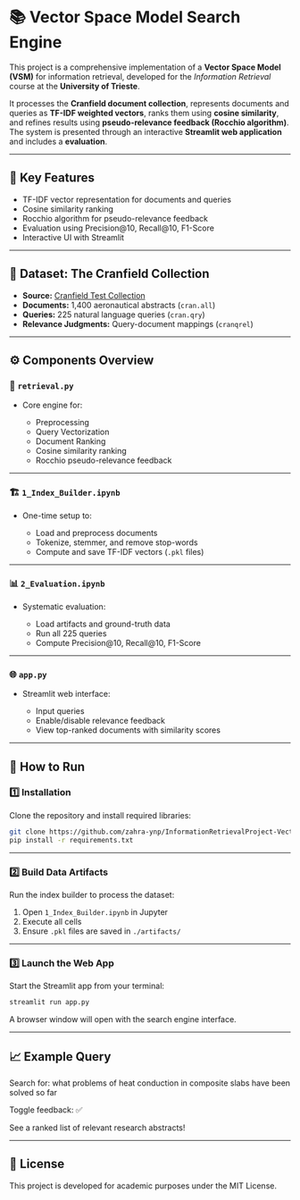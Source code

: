 # 📚 Vector Space Model Search Engine

This project is a comprehensive implementation of a **Vector Space Model (VSM)** for information retrieval, developed for the *Information Retrieval* course at the **University of Trieste**.

It processes the **Cranfield document collection**, represents documents and queries as **TF-IDF weighted vectors**, ranks them using **cosine similarity**, and refines results using **pseudo-relevance feedback (Rocchio algorithm)**. The system is presented through an interactive **Streamlit web application** and includes a  **evaluation**.

---

## 🧠 Key Features

* TF-IDF vector representation for documents and queries
* Cosine similarity ranking
* Rocchio algorithm for pseudo-relevance feedback
* Evaluation using Precision\@10, Recall\@10, F1-Score
* Interactive UI with Streamlit

---

## 📂 Dataset: The Cranfield Collection

* **Source:** [Cranfield Test Collection](http://ir.dcs.gla.ac.uk/resources/test_collections/cran/)
* **Documents:** 1,400 aeronautical abstracts (`cran.all`)
* **Queries:** 225 natural language queries (`cran.qry`)
* **Relevance Judgments:** Query-document mappings (`cranqrel`)

---

## ⚙️ Components Overview

### 🔧 `retrieval.py`

* Core engine for:

  * Preprocessing
  * Query Vectorization
  * Document Ranking
  * Cosine similarity ranking
  * Rocchio pseudo-relevance feedback

---

### 🏗️ `1_Index_Builder.ipynb`

* One-time setup to:

  * Load and preprocess documents
  * Tokenize, stemmer, and remove stop-words
  * Compute and save TF-IDF vectors (`.pkl` files)

---

### 📊 `2_Evaluation.ipynb`

* Systematic evaluation:

  * Load artifacts and ground-truth data
  * Run all 225 queries
  * Compute Precision\@10, Recall\@10, F1-Score
    
---

### 🌐 `app.py`

* Streamlit web interface:

  * Input queries
  * Enable/disable relevance feedback
  * View top-ranked documents with similarity scores

---

## 🚀 How to Run

### 1️⃣ Installation

Clone the repository and install required libraries:

 ```bash
 git clone https://github.com/zahra-ynp/InformationRetrievalProject-VectorSpaceModel.git 
 pip install -r requirements.txt 
 ```

---

### 2️⃣ Build Data Artifacts

Run the index builder to process the dataset:

1. Open `1_Index_Builder.ipynb` in Jupyter
2. Execute all cells
3. Ensure `.pkl` files are saved in `./artifacts/`

---

### 3️⃣ Launch the Web App

Start the Streamlit app from your terminal:

```bash
streamlit run app.py
```

A browser window will open with the search engine interface.

---

## 📈 Example Query

Search for: what problems of heat conduction in composite slabs have been solved so far

Toggle feedback: ✅

See a ranked list of relevant research abstracts!

---

## 📑 License

This project is developed for academic purposes under the MIT License.
